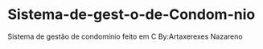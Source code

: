 # Sistema-de-gest-o-de-Condom-nio
Sistema de gestão de condomínio feito em C
By:Artaxerexes Nazareno

